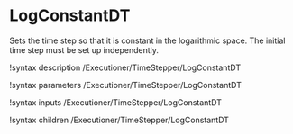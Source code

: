 # LogConstantDT
Sets the time step so that it is constant in the logarithmic space.
The initial time step must be set up independently.

!syntax description /Executioner/TimeStepper/LogConstantDT

!syntax parameters /Executioner/TimeStepper/LogConstantDT

!syntax inputs /Executioner/TimeStepper/LogConstantDT

!syntax children /Executioner/TimeStepper/LogConstantDT
